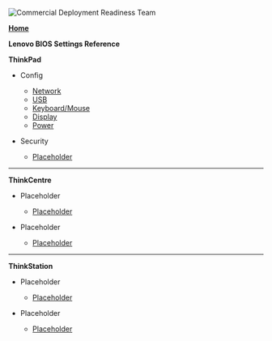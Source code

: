 ![Commercial Deployment Readiness Team](../../../img/cdrt.png)

[**Home**](/)

**Lenovo BIOS Settings Reference**

**ThinkPad**

- Config
   - [Network](bios/settings/thinkpad/network.md)
   - [USB](bios/settings/thinkpad/usb.md)
   - [Keyboard/Mouse](bios/settings/thinkpad/keyboardmouse.md)
   - [Display](bios/settings/thinkpad/display.md)
   - [Power](bios/settings/thinkpad/power.md)
   
- Security
  - [Placeholder]()

---

**ThinkCentre**
- Placeholder
  - [Placeholder]()

- Placeholder
  - [Placeholder]()

---

**ThinkStation**
- Placeholder
  - [Placeholder]()

- Placeholder
  - [Placeholder]()
